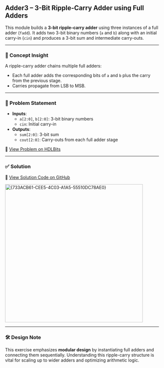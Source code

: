 ## Adder3 – 3-Bit Ripple-Carry Adder using Full Adders

This module builds a **3-bit ripple-carry adder** using three instances of a full adder (`fadd`). It adds two 3-bit binary numbers (`a` and `b`) along with an initial carry-in (`cin`) and produces a 3-bit sum and intermediate carry-outs.

---

### 🧠 Concept Insight  
A ripple-carry adder chains multiple full adders:
- Each full adder adds the corresponding bits of `a` and `b` plus the carry from the previous stage.
- Carries propagate from LSB to MSB.

---

### 📘 Problem Statement  
- **Inputs**:  
  - `a[2:0]`, `b[2:0]`: 3-bit binary numbers  
  - `cin`: Initial carry-in  
- **Outputs**:  
  - `sum[2:0]`: 3-bit sum  
  - `cout[2:0]`: Carry-outs from each full adder stage  

🔗 [View Problem on HDLBits](https://hdlbits.01xz.net/wiki/Adder3)

---

### ✅ Solution  
📄 [View Solution Code on GitHub](https://github.com/EswarAdithya011/HDLBits/blob/main/Problem%20Sets/3.%20Circuits/3.1%20Arithmetic/Adder3.v)

<img width="451" alt="{733ACB61-CEE5-4C03-A1A5-55510DC78AE0}" src="https://github.com/user-attachments/assets/5b988738-ef3e-400b-a8e7-d4add0992202" />

---

### 🛠 Design Note  
This exercise emphasizes **modular design** by instantiating full adders and connecting them sequentially. Understanding this ripple-carry structure is vital for scaling up to wider adders and optimizing arithmetic logic.
